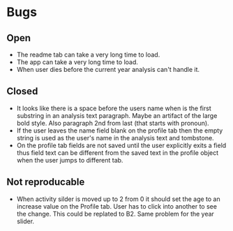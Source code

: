 #  Bugs

## Open

- The readme tab can take a very long time to load.
- The app can take a very long time to load.
- When user dies before the current year analysis can't handle it. 

## Closed
- It looks like there is a space before the users name when is the first substring in an analysis text paragraph. Maybe an artifact of the large bold style. Also paragraph 2nd from last (that starts with pronoun).
- If the user leaves the name field blank on the profile tab then the empty string is used as the user's name in the analysis text and tombstone.
- On the profile tab fields are not saved until the user explicitly exits a field thus field text can be different from the saved text in the profile object when the user jumps to different tab.

## Not reproducable
- When activity silder is moved up to 2 from 0 it should set the age to an increase value on the Profile tab. User has to click into another to see the change. This could be replated to B2. Same problem for the year slider.


